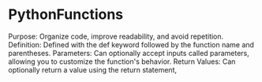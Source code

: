 # PythonFunctions
Purpose: Organize code, improve readability, and avoid repetition. Definition: Defined with the def keyword followed by the function name and parentheses. Parameters: Can optionally accept inputs called parameters, allowing you to customize the function's behavior. Return Values: Can optionally return a value using the return statement, 
